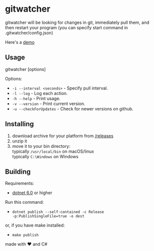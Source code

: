 # gitwatcher
gitwatcher will be looking for changes in git, immediately pull them, and then restart your program (you can specify start command in .gitwatcher/config.json)

Here's a [demo](https://github.com/KD3n1z/gitwatcher-demo)

## Usage
gitwatcher [options]

Options:
* <code>-i --interval \<seconds\></code> - Specify pull interval.
* <code>-l --log</code> - Log each action.
* <code>-h --help</code> - Print usage.
* <code>-v --version</code> - Print current version.
* <code>-u --checkForUpdates</code> - Check for newer versions on github.
        

## Installing
1. download archive for your platform from [/releases](https://github.com/KD3n1z/gitwatcher/releases)
2. unzip it
3. move it to your bin directory:<br>
    typically <code>/usr/local/bin</code> on macOS/linux<br>
    typically <code>C:\Windows</code> on Windows

## Building
Requirements:
- [dotnet 6.0](https://dotnet.microsoft.com/en-us/download/dotnet/6.0) or higher

Run this command:<br>
- <code>dotnet publish --self-contained -c Release -p:PublishSingleFile=true -o dest</code><br>

or, if you have make installed:<br>
- <code>make publish</code>

made with ❤️ and C#
